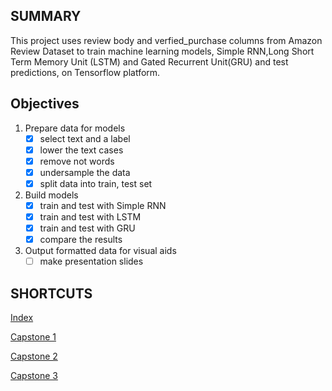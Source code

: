 
## SUMMARY
This project uses review body and verfied_purchase columns from Amazon Review Dataset to train machine learning models, Simple RNN,Long Short Term Memory Unit (LSTM) and Gated Recurrent Unit(GRU) and test predictions, on Tensorflow platform. 

## Objectives
1. Prepare data for models
    - [x] select text and a label
    - [x] lower the text cases
    - [x] remove not words
    - [x] undersample the data
    - [x] split data into train, test set
2. Build models
    - [x] train and test with Simple RNN
    - [x] train and test with LSTM
    - [x] train and test with GRU
    - [x] compare the results
3. Output formatted data for visual aids
    - [ ] make presentation slides

## SHORTCUTS
[Index](https://github.com/0xd5dc/amazon-review-validator/)

[Capstone 1](https://github.com/0xd5dc/amazon-review-validator/blob/master/Capstone%201/README.md)

[Capstone 2](https://github.com/0xd5dc/amazon-review-validator/blob/master/Capstone%202/README.md)

[Capstone 3](https://github.com/0xd5dc/amazon-review-validator/blob/master/Capstone%203/README.md)